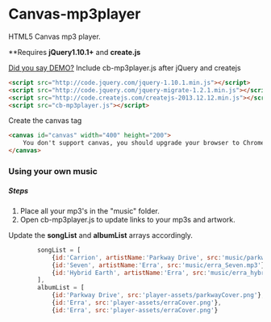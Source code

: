 Canvas-mp3player
================

HTML5 Canvas mp3 player.

**Requires <strong>jQuery1.10.1+</strong> and <strong>create.js</strong>

<a href="https://rawgit.com/curtisblanchette/cb-mp3player.js/master/example.html">Did you say DEMO?</a>
Include cb-mp3player.js after jQuery and createjs

```html
<script src="http://code.jquery.com/jquery-1.10.1.min.js"></script>
<script src="http://code.jquery.com/jquery-migrate-1.2.1.min.js"></script>
<script src="http://code.createjs.com/createjs-2013.12.12.min.js"></script>
<script src="cb-mp3player.js"></script>

```
Create the canvas tag
```html
<canvas id="canvas" width="400" height="200">
	You don't support canvas, you should upgrade your browser to Chrome.
</canvas>
```
<h3>Using your own music</h3>
<h5>Steps</h5>
<ol>
	<li>Place all your mp3's in the "music" folder.</li>
	<li>Open cb-mp3player.js to update links to your mp3s and artwork.</li>
</ol>

Update the <strong>songList</strong> and <strong>albumList</strong> arrays accordingly. 

```javascript
		songList = [
			{id:'Carrion', artistName:'Parkway Drive', src:'music/parkwayDrive_Carrion.mp3'},
			{id:'Seven', artistName:'Erra', src:'music/erra_Seven.mp3'},
			{id:'Hybrid Earth', artistName:'Erra', src:'music/erra_hybridEarth.m4a'}
		],
		albumList = [
			{id:'Parkway Drive', src:'player-assets/parkwayCover.png'},
			{id:'Erra', src:'player-assets/erraCover.png'},
			{id:'Erra', src:'player-assets/erraCover.png'}
```

